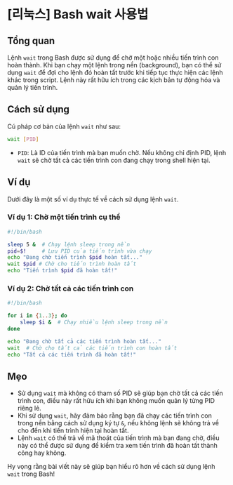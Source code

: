 # [리눅스] Bash wait 사용법

## Tổng quan
Lệnh `wait` trong Bash được sử dụng để chờ một hoặc nhiều tiến trình con hoàn thành. Khi bạn chạy một lệnh trong nền (background), bạn có thể sử dụng `wait` để đợi cho lệnh đó hoàn tất trước khi tiếp tục thực hiện các lệnh khác trong script. Lệnh này rất hữu ích trong các kịch bản tự động hóa và quản lý tiến trình.

## Cách sử dụng
Cú pháp cơ bản của lệnh `wait` như sau:

```bash
wait [PID]
```

- `PID`: Là ID của tiến trình mà bạn muốn chờ. Nếu không chỉ định PID, lệnh `wait` sẽ chờ tất cả các tiến trình con đang chạy trong shell hiện tại.

## Ví dụ
Dưới đây là một số ví dụ thực tế về cách sử dụng lệnh `wait`.

### Ví dụ 1: Chờ một tiến trình cụ thể
```bash
#!/bin/bash

sleep 5 &  # Chạy lệnh sleep trong nền
pid=$!     # Lưu PID của tiến trình vừa chạy
echo "Đang chờ tiến trình $pid hoàn tất..."
wait $pid # Chờ cho tiến trình hoàn tất
echo "Tiến trình $pid đã hoàn tất!"
```

### Ví dụ 2: Chờ tất cả các tiến trình con
```bash
#!/bin/bash

for i in {1..3}; do
    sleep $i &  # Chạy nhiều lệnh sleep trong nền
done

echo "Đang chờ tất cả các tiến trình hoàn tất..."
wait  # Chờ cho tất cả các tiến trình con hoàn tất
echo "Tất cả các tiến trình đã hoàn tất!"
```

## Mẹo
- Sử dụng `wait` mà không có tham số PID sẽ giúp bạn chờ tất cả các tiến trình con, điều này rất hữu ích khi bạn không muốn quản lý từng PID riêng lẻ.
- Khi sử dụng `wait`, hãy đảm bảo rằng bạn đã chạy các tiến trình con trong nền bằng cách sử dụng ký tự `&`, nếu không lệnh sẽ không trả về cho đến khi tiến trình hiện tại hoàn tất.
- Lệnh `wait` có thể trả về mã thoát của tiến trình mà bạn đang chờ, điều này có thể được sử dụng để kiểm tra xem tiến trình đã hoàn tất thành công hay không.

Hy vọng rằng bài viết này sẽ giúp bạn hiểu rõ hơn về cách sử dụng lệnh `wait` trong Bash!